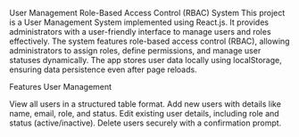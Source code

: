 User Management Role-Based Access Control (RBAC) System
This project is a User Management System implemented using React.js. It provides administrators with a user-friendly interface to manage users and roles effectively. The system features role-based access control (RBAC), allowing administrators to assign roles, define permissions, and manage user statuses dynamically. The app stores user data locally using localStorage, ensuring data persistence even after page reloads.

Features
User Management

View all users in a structured table format.
Add new users with details like name, email, role, and status.
Edit existing user details, including role and status (active/inactive).
Delete users securely with a confirmation prompt.
